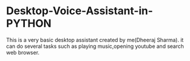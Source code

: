 # Desktop-Voice-Assistant-in-PYTHON
This is a very basic desktop assistant created by me(Dheeraj Sharma). it can do several tasks such as playing music,opening youtube and search web browser.
